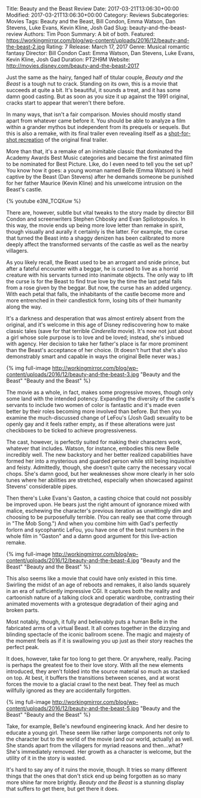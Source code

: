 Title: Beauty and the Beast Review
Date: 2017-03-21T13:06:30+00:00
Modified: 2017-03-21T13:06:30+00:00
Category: Reviews
Subcategories: Movies
Tags: Beauty and the Beast, Bill Condon, Emma Watson, Dan Stevens, Luke Evans, Kevin Kline, Josh Gad
Slug: beauty-and-the-beast-review
Authors: Tim Poon
Summary: A bit of both.
Featured: https://workingmirror.com/blog/wp-content/uploads/2016/12/beauty-and-the-beast-2.jpg
Rating: 7
Release: March 17, 2017
Genre: Musical romantic fantasy
Director: Bill Condon
Cast: Emma Watson, Dan Stevens, Luke Evans, Kevin Kline, Josh Gad
Duration: PT2H9M
Website: http://movies.disney.com/beauty-and-the-beast-2017

Just the same as the hairy, fanged half of titular couple, *Beauty and the Beast* is a tough nut to crack. Standing on its own, this is a movie that succeeds at quite a bit. It's beautiful, it sounds a treat, and it has some damn good casting. But as soon as you size it up against the 1991 original, cracks start to appear that weren't there before.

In many ways, that isn't a fair comparison. Movies should mostly stand apart from whatever came before it. You should be able to analyze a film within a grander mythos but independent from its prequels or sequels. But this is also a remake, with its final trailer even revealing itself as a [shot-for-shot recreation](http://www.vox.com/culture/2017/1/31/14454230/beauty-and-the-beast-final-trailer) of the original final trailer.

More than that, it's a remake of an inimitable classic that dominated the Academy Awards Best Music categories and became the first animated film to be nominated for Best Picture. Like, do I even need to tell you the set up? You know how it goes: a young woman named Belle (Emma Watson) is held captive by the Beast (Dan Stevens) after he demands someone be punished for her father Maurice (Kevin Kline) and his unwelcome intrusion on the Beast's castle.

{% youtube e3Nl_TCQXuw %}

There are, however, subtle but vital tweaks to the story made by director Bill Condon and screenwriters Stephen Chbosky and Evan Spiliotopoulos. In this way, the movie ends up being more love letter than remake in spirit, though visually and aurally it certainly is the latter. For example, the curse that turned the Beast into a shaggy denizen has been calibrated to more deeply affect the transformed servants of the castle as well as the nearby villagers.

As you likely recall, the Beast used to be an arrogant and snide prince, but after a fateful encounter with a beggar, he is cursed to live as a horrid creature with his servants turned into inanimate objects. The only way to lift the curse is for the Beast to find true love by the time the last petal falls from a rose given by the beggar. But now, the curse has an added urgency. With each petal that falls, the inhabitants of the castle become more and more entrenched in their candlestick form, losing bits of their humanity along the way.

It's a darkness and desperation that was almost entirely absent from the original, and it's welcome in this age of Disney rediscovering how to make classic tales (save for that terrible *Cinderella* movie). It's now not just about a girl whose sole purpose is to love and be loved; instead, she's imbued with agency. Her decision to take her father's place is far more prominent than the Beast's acceptance of her choice. (It doesn't hurt that she's also demonstrably smart and capable in ways the original Belle never was.)

{% img full-image http://workingmirror.com/blog/wp-content/uploads/2016/12/beauty-and-the-beast-3.jpg "Beauty and the Beast" "Beauty and the Beast" %}

The movie as a whole, in fact, makes some progressive moves, though only some land with the intended potency. Expanding the diversity of the castle's servants to include two women of color is fantastic and it's made even better by their roles becoming more involved than before. But then you examine the much-discussed change of LeFou's (Josh Gad) sexuality to be openly gay and it feels rather empty, as if these alterations were just checkboxes to be ticked to achieve progressiveness.

The cast, however, is perfectly suited for making their characters work, whatever that includes. Watson, for instance, embodies this new Belle incredibly well. The new backstory and her better realized capabilities have formed her into a mysterious and guarded person while still being inquisitive and feisty. Admittedly, though, she doesn't quite carry the necessary vocal chops. She's damn good, but her weaknesses show more clearly in her solo tunes where her abilities are stretched, especially when showcased against Stevens' considerable pipes.

Then there's Luke Evans's Gaston, a casting choice that could not possibly be improved upon. He bears just the right amount of ignorance mixed with malice, eschewing the character's previous iteration as unwittingly dim and choosing to be purposefully terrible. (You can really see that come through in "The Mob Song.") And when you combine him with Gad's perfectly forlorn and sycophantic LeFou, you have one of the best numbers in the whole film in "Gaston" and a damn good argument for this live-action remake.

{% img full-image http://workingmirror.com/blog/wp-content/uploads/2016/12/beauty-and-the-beast-4.jpg "Beauty and the Beast" "Beauty and the Beast" %}

This also seems like a movie that could have only existed in this time. Swirling the midst of an age of reboots and remakes, it also lands squarely in an era of sufficiently impressive CGI. It captures both the reality and cartoonish nature of a talking clock and operatic wardrobe, contrasting their animated movements with a grotesque degradation of their aging and broken parts.

Most notably, though, it fully and believably puts a human Belle in the fabricated arms of a virtual Beast. It all comes together in the dizzying and blinding spectacle of the iconic ballroom scene. The magic and majesty of the moment feels as if it is swallowing you up just as their story reaches the perfect peak.

It does, however, take far too long to get there. Or anywhere, really. Pacing is perhaps the greatest foe to their love story. With all the new elements introduced, they aren't folded into the source material so much as stacked on top. At best, it buffers the transitions between scenes, and at worst forces the movie to a glacial crawl to the next beat. They feel as much willfully ignored as they are accidentally forgotten.

{% img full-image http://workingmirror.com/blog/wp-content/uploads/2016/12/beauty-and-the-beast-5.jpg "Beauty and the Beast" "Beauty and the Beast" %}

Take, for example, Belle's newfound engineering knack. And her desire to educate a young girl. These seem like rather large components not only to the character but to the world of the movie (and our world, actually) as well. She stands apart from the villagers for myriad reasons and then...what? She's immediately removed. Her growth as a character is welcome, but the utility of it in the story is wasted.

It's hard to say any of it ruins the movie, though. It tries so many different things that the ones that don't stick end up being forgotten as so many more shine far more brightly. *Beauty and the Beast* is a stunning display that suffers to get there, but get there it does.
